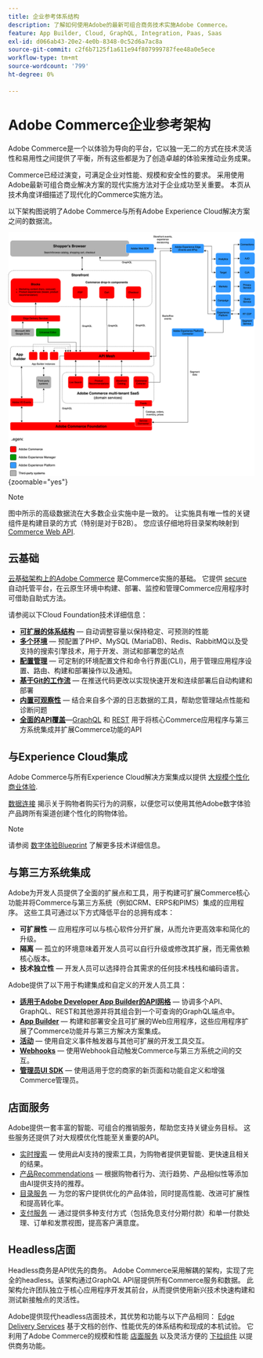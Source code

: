 ```yaml
---
title: 企业参考体系结构
description: 了解如何使用Adobe的最新可组合商务技术实施Adobe Commerce。
feature: App Builder, Cloud, GraphQL, Integration, Paas, Saas
exl-id: d066ab43-20e2-4e0b-8348-0c52d6a7ac8a
source-git-commit: c2f6b7125f1a611e94f807999787fee48a0e5ece
workflow-type: tm+mt
source-wordcount: '799'
ht-degree: 0%

---
```


# Adobe Commerce企业参考架构

Adobe Commerce是一个以体验为导向的平台，它以独一无二的方式在技术灵活性和易用性之间提供了平衡，所有这些都是为了创造卓越的体验来推动业务成果。

Commerce已经过演变，可满足企业对性能、规模和安全性的要求。 采用使用Adobe最新可组合商业解决方案的现代实施方法对于企业成功至关重要。 本页从技术角度详细描述了现代化的Commerce实施方法。

以下架构图说明了Adobe Commerce与所有Adobe Experience Cloud解决方案之间的数据流。

![显示Adobe Commerce如何连接到Experience Cloud解决方案的架构图](../../assets/playbooks/commerce-architecture-v3.svg){zoomable=&quot;yes&quot;}

>[!NOTE]
>
>图中所示的高级数据流在大多数企业实施中是一致的。 让实施具有唯一性的关键组件是构建目录的方式（特别是对于B2B）。 您应该仔细地将目录架构映射到 [Commerce Web API](https://developer.adobe.com/commerce/webapi/get-started/).

## 云基础

[云基础架构上的Adobe Commerce](https://experienceleague.adobe.com/en/docs/commerce-cloud-service/user-guide/overview) 是Commerce实施的基础。 它提供 [secure](../../security-and-compliance/shared-responsibility.md) 自动托管平台，在云原生环境中构建、部署、监控和管理Commerce应用程序时可借助自助式方法。

请参阅以下Cloud Foundation技术详细信息：

- [**可扩展的体系结构**](https://experienceleague.adobe.com/en/docs/commerce-cloud-service/user-guide/architecture/scaled-architecture) — 自动调整容量以保持稳定、可预测的性能
- [**多个环境**](https://experienceleague.adobe.com/en/docs/commerce-cloud-service/user-guide/architecture/pro-architecture) — 预配置了PHP、MySQL (MariaDB)、Redis、RabbitMQ以及受支持的搜索引擎技术，用于开发、测试和部署您的站点
- [**配置管理**](https://experienceleague.adobe.com/en/docs/commerce-cloud-service/user-guide/configure/overview) — 可定制的环境配置文件和命令行界面(CLI)，用于管理应用程序设置、路由、构建和部署操作以及通知。
- [**基于Git的工作流**](https://experienceleague.adobe.com/en/docs/commerce-cloud-service/user-guide/architecture/pro-develop-deploy-workflow) — 在推送代码更改以实现快速开发和连续部署后自动构建和部署
- [**内置可观察性**](https://experienceleague.adobe.com/en/docs/commerce-cloud-service/user-guide/monitor/performance) — 结合来自多个源的日志数据的工具，帮助您管理站点性能和诊断问题
- [**全面的API覆盖**](https://developer.adobe.com/commerce/webapi/get-started/)—[GraphQL](https://developer.adobe.com/commerce/webapi/graphql/) 和 [REST](https://developer.adobe.com/commerce/webapi/rest) 用于将核心Commerce应用程序与第三方系统集成并扩展Commerce功能的API

## 与Experience Cloud集成

Adobe Commerce与所有Experience Cloud解决方案集成以提供 [大规模个性化商业体验](https://experienceleague.adobe.com/en/docs/commerce-admin/customers/customers-menu/personalize-scale#customers-menu).

[数据连接](https://experienceleague.adobe.com/en/docs/commerce-merchant-services/data-connection/overview) 揭示关于购物者购买行为的洞察，以便您可以使用其他Adobe数字体验产品跨所有渠道创建个性化的购物体验。

>[!NOTE]
>
>请参阅 [数字体验Blueprint](https://experienceleague.adobe.com/en/docs/blueprints-learn/architecture/overview) 了解更多技术详细信息。


## 与第三方系统集成

Adobe为开发人员提供了全面的扩展点和工具，用于构建可扩展Commerce核心功能并将Commerce与第三方系统（例如CRM、ERPS和PIMS）集成的应用程序。 这些工具可通过以下方式降低平台的总拥有成本：

- **可扩展性** — 应用程序可以与核心软件分开扩展，从而允许更高效率和简化的升级。
- **隔离** — 孤立的环境意味着开发人员可以自行升级或修改其扩展，而无需依赖核心版本。
- **技术独立性** — 开发人员可以选择符合其需求的任何技术栈栈和编码语言。

Adobe提供了以下用于构建集成和自定义的开发人员工具：

- [**适用于Adobe Developer App Builder的API网格**](https://developer.adobe.com/graphql-mesh-gateway/) — 协调多个API、GraphQL、REST和其他源并将其组合到一个可查询的GraphQL端点中。
- [**App Builder**](https://developer.adobe.com/app-builder/docs/overview/) — 构建和部署安全且可扩展的Web应用程序，这些应用程序扩展了Commerce功能并与第三方解决方案集成。
- [**活动**](https://developer.adobe.com/commerce/extensibility/events/) — 使用自定义事件触发器与其他可扩展的开发工具交互。
- [**Webhooks**](https://developer.adobe.com/commerce/extensibility/webhooks/) — 使用Webhook自动触发Commerce与第三方系统之间的交互。
- [**管理员UI SDK**](https://developer.adobe.com/commerce/extensibility/admin-ui-sdk/) — 使用适用于您的商家的新页面和功能自定义和增强Commerce管理员。

## 店面服务

Adobe提供一套丰富的智能、可组合的推销服务，帮助您支持关键业务目标。 这些服务还提供了对大规模优化性能至关重要的API。

- [实时搜索](https://experienceleague.adobe.com/en/docs/commerce-merchant-services/live-search/overview) — 使用此AI支持的搜索工具，为购物者提供更智能、更快速且相关的结果。
- [产品Recommendations](https://experienceleague.adobe.com/en/docs/commerce-merchant-services/product-recommendations/overview) — 根据购物者行为、流行趋势、产品相似性等添加由AI提供支持的推荐。
- [目录服务](https://experienceleague.adobe.com/en/docs/commerce-merchant-services/catalog-service/guide-overview) — 为您的客户提供优化的产品体验，同时提高性能、改进可扩展性和提高转化率。
- [支付服务](https://experienceleague.adobe.com/en/docs/commerce-merchant-services/payment-services/guide-overview) — 通过提供多种支付方式（包括免息支付分期付款）和单一付款处理、订单和发票视图，提高客户满意度。

## Headless店面

Headless商务是API优先的商务。 Adobe Commerce采用解耦的架构，实现了完全的headless。该架构通过GraphQL API层提供所有Commerce服务和数据。 此架构允许团队独立于核心应用程序开发其前台，从而提供使用新兴技术快速构建和测试新接触点的灵活性。

Adobe提供现代headless店面技术，其优势和功能与以下产品相同： [Edge Delivery Services](https://www.aem.live/home) 基于文档的创作、性能优先的体系结构和现成的本机试验。 它利用了Adobe Commerce的规模和性能 [店面服务](#storefront-services) 以及灵活方便的 [下拉组件](https://experienceleague.adobe.com/developer/commerce/storefront/) 以提供商务功能。


